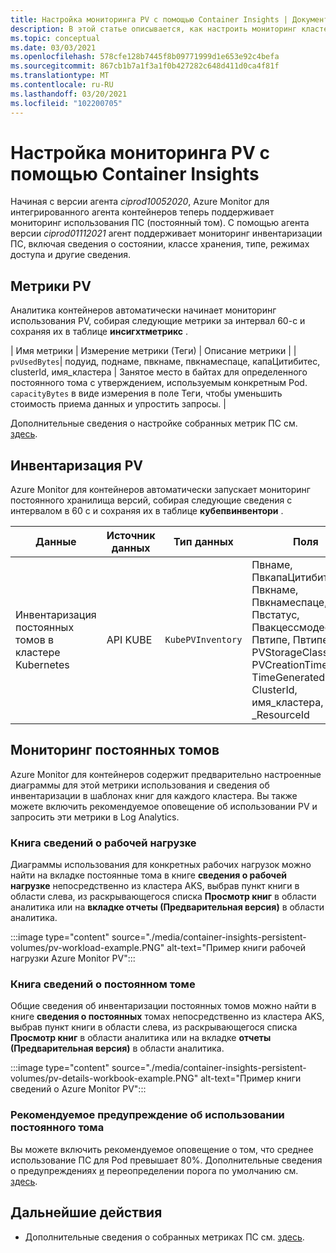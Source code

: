 ```yaml
---
title: Настройка мониторинга PV с помощью Container Insights | Документация Майкрософт
description: В этой статье описывается, как настроить мониторинг кластеров Kubernetes с постоянными томами с помощью Container Insights.
ms.topic: conceptual
ms.date: 03/03/2021
ms.openlocfilehash: 578cfe128b7445f8b09771999d1e653e92c4befa
ms.sourcegitcommit: 867cb1b7a1f3a1f0b427282c648d411d0ca4f81f
ms.translationtype: MT
ms.contentlocale: ru-RU
ms.lasthandoff: 03/20/2021
ms.locfileid: "102200705"
---
```

# <a name="configure-pv-monitoring-with-container-insights"></a>Настройка мониторинга PV с помощью Container Insights

Начиная с версии агента *ciprod10052020*, Azure Monitor для интегрированного агента контейнеров теперь поддерживает мониторинг использования ПС (постоянный том). С помощью агента версии *ciprod01112021* агент поддерживает мониторинг инвентаризации ПС, включая сведения о состоянии, классе хранения, типе, режимах доступа и другие сведения.
## <a name="pv-metrics"></a>Метрики PV

Аналитика контейнеров автоматически начинает мониторинг использования PV, собирая следующие метрики за интервал 60-с и сохраняя их в таблице **инсигхтметрикс** .

| Имя метрики | Измерение метрики (Теги) | Описание метрики | | `pvUsedBytes`| подуид, поднаме, пвкнаме, пвкнамеспаце, капаЦитибитес, clusterId, имя_кластера | Занятое место в байтах для определенного постоянного тома с утверждением, используемым конкретным Pod. `capacityBytes` в виде измерения в поле Теги, чтобы уменьшить стоимость приема данных и упростить запросы. |

Дополнительные сведения о настройке собранных метрик ПС см. [здесь](https://aka.ms/ci/pvconfig).

## <a name="pv-inventory"></a>Инвентаризация PV

Azure Monitor для контейнеров автоматически запускает мониторинг постоянного хранилища версий, собирая следующие сведения с интервалом в 60 с и сохраняя их в таблице **кубепвинвентори** .

|Данные |Источник данных| Тип данных| Поля|
|-----|-----------|----------|-------|
|Инвентаризация постоянных томов в кластере Kubernetes |API KUBE |`KubePVInventory` | Пвнаме, ПвкапаЦитибитес, Пвкнаме, Пвкнамеспаце, Пвстатус, Пвакцессмодес, Пвтипе, Пвтипеинфо, PVStorageClassName, PVCreationTimestamp, TimeGenerated, ClusterId, имя_кластера, _ResourceId |

## <a name="monitor-persistent-volumes"></a>Мониторинг постоянных томов

Azure Monitor для контейнеров содержит предварительно настроенные диаграммы для этой метрики использования и сведения об инвентаризации в шаблонах книг для каждого кластера. Вы также можете включить рекомендуемое оповещение об использовании PV и запросить эти метрики в Log Analytics.  

### <a name="workload-details-workbook"></a>Книга сведений о рабочей нагрузке

Диаграммы использования для конкретных рабочих нагрузок можно найти на вкладке постоянные тома в книге **сведения о рабочей нагрузке** непосредственно из кластера AKS, выбрав пункт книги в области слева, из раскрывающегося списка **Просмотр книг** в области аналитика или на **вкладке отчеты (Предварительная версия)** в области аналитика.


:::image type="content" source="./media/container-insights-persistent-volumes/pv-workload-example.PNG" alt-text="Пример книги рабочей нагрузки Azure Monitor PV":::

### <a name="persistent-volume-details-workbook"></a>Книга сведений о постоянном томе

Общие сведения об инвентаризации постоянных томов можно найти в книге **сведения о постоянных** томах непосредственно из кластера AKS, выбрав пункт книги в области слева, из раскрывающегося списка **Просмотр книг** в области аналитика или на вкладке **отчеты (Предварительная версия)** в области аналитика.


:::image type="content" source="./media/container-insights-persistent-volumes/pv-details-workbook-example.PNG" alt-text="Пример книги сведений о Azure Monitor PV":::

### <a name="persistent-volume-usage-recommended-alert"></a>Рекомендуемое предупреждение об использовании постоянного тома
Вы можете включить рекомендуемое оповещение о том, что среднее использование ПС для Pod превышает 80%. Дополнительные сведения о предупреждениях [и](https://docs.microsoft.com/azure/azure-monitor/insights/container-insights-metric-alerts) переопределении порога по умолчанию см. [здесь](https://docs.microsoft.com/azure/azure-monitor/insights/container-insights-metric-alerts#configure-alertable-metrics-in-configmaps).
## <a name="next-steps"></a>Дальнейшие действия

- Дополнительные сведения о собранных метриках ПС см. [здесь](./container-insights-agent-config.md).
